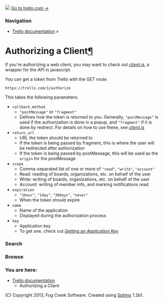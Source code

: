 [![](https://d2isj6rbqore70.cloudfront.net/trellogo-docs.png)](../index.html)
[Go to trello.com →](../../index.html)

### Navigation

  * [Trello documentation](../index.html) »

# Authorizing a Client[¶](authorize.html#authorizing-a-client)

If you're authorizing a web client, you may want to check out
[_client.js_](clientjs.html), a wrapper for the API in javascript.

You can get a token from Trello with the GET route

    
    https://trello.com/1/authorize

This takes the following parameters:

  * `callback_method`
    * `"postMessage"` or `"fragment"`
    * Defines how the token is returned to you. Generally, `"postMessage"` is used if the authorization is done in a popup, and `"fragment"` if it is done by redirect. For details on how to use these, see [_client.js_](clientjs.html)
  * `return_url`
    * URL the token should be returned to
    * If the token is being passed by fragment, this is where the user will be redirected after authorization
    * If the token is being passed by postMessage, this will be used as the `origin` for the postMessage
  * `scope`
    * Comma-separated list of one or more of `"read"`, `"write"`, `"account"`
    * Read: reading of boards, organizations, etc. on behalf of the user
    * Write: writing of boards, organizations, etc. on behalf of the user
    * Account: writing of member info, and marking notifications read
  * `expiration`
    * `"1hour"`, `"1day"`, `"30days"`, `"never"`
    * When the token should expire
  * `name`
    * Name of the application
    * Displayed during the authorization process
  * `key`
    * Application key
    * To get one, check out [_Getting an Application Key_](index.html#application-key)

### Search

### Browse

### You are here:

  * [Trello documentation](../index.html)
    * Authorizing a Client

(C) Copyright 2013, Fog Creek Software. Created using
[Sphinx](http://sphinx.pocoo.org/) 1.2b1.

